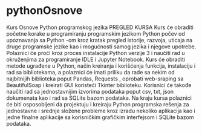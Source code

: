 # pythonOsnove
Kurs Osnove Python programskog jezika
PREGLED KURSA
Kurs će obraditi početne korake u programiranju programskim jezikom Python počev od upoznavanja sa Python -om kroz kratak pregled istorije, razvoja, uticaja na druge programske jezike kao i mogućnosti samog jezika i njegove upotrebe. Polaznici će proći kroz proces instalacije Python verzije 3 i naučiti rad u okruženjima za programiranje IDLE i Jupyter Notebook.
Kurs će obraditi metode ugrađene u Python, način kreiranja i korišćenja funkcija, instalaciju i rad sa bibliotekama, a polaznici će imati priliku da rade sa nekim od najbitnijih biblioteka poput Pandas, Requests , oprobati web-sraping sa BeautifulSoap i kreirati GUI koristeći Tkinter biblioteku. Korisnici će takođe naučiti rad sa jednostavnijim izvorima podataka poput csv, txt, json dokumenata kao i rad sa SQLite bazom podataka.
Na kraju kursa polaznici će biti osposobljeni da projektuju i kreiraju Python programska rešenja za jednostavne i srednje složene probleme kroz izradu nekoliko aplikacija kao i jedne finalne aplikacije sa korisničkim grafičkim interfejsom i SQLite bazom podataka.  
